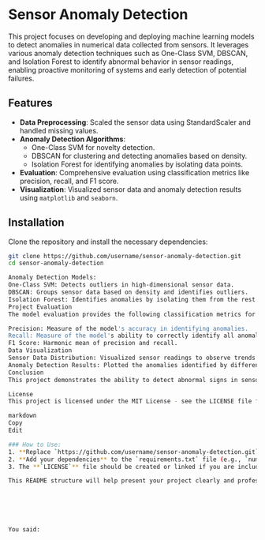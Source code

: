 # Sensor Anomaly Detection

This project focuses on developing and deploying machine learning models to detect anomalies in numerical data collected from sensors. It leverages various anomaly detection techniques such as One-Class SVM, DBSCAN, and Isolation Forest to identify abnormal behavior in sensor readings, enabling proactive monitoring of systems and early detection of potential failures.

## Features

- **Data Preprocessing**: Scaled the sensor data using StandardScaler and handled missing values.
- **Anomaly Detection Algorithms**:
  - One-Class SVM for novelty detection.
  - DBSCAN for clustering and detecting anomalies based on density.
  - Isolation Forest for identifying anomalies by isolating data points.
- **Evaluation**: Comprehensive evaluation using classification metrics like precision, recall, and F1 score.
- **Visualization**: Visualized sensor data and anomaly detection results using `matplotlib` and `seaborn`.
  
## Installation

Clone the repository and install the necessary dependencies:

```bash
git clone https://github.com/username/sensor-anomaly-detection.git
cd sensor-anomaly-detection

Anomaly Detection Models:
One-Class SVM: Detects outliers in high-dimensional sensor data.
DBSCAN: Groups sensor data based on density and identifies outliers.
Isolation Forest: Identifies anomalies by isolating them from the rest of the data.
Project Evaluation
The model evaluation provides the following classification metrics for each model:

Precision: Measure of the model's accuracy in identifying anomalies.
Recall: Measure of the model's ability to correctly identify all anomalies.
F1 Score: Harmonic mean of precision and recall.
Data Visualization
Sensor Data Distribution: Visualized sensor readings to observe trends and outliers.
Anomaly Detection Results: Plotted the anomalies identified by different models, comparing performance.
Conclusion
This project demonstrates the ability to detect abnormal signs in sensor data using different anomaly detection techniques. The performance of each model is evaluated based on its ability to correctly identify anomalies in the given dataset. This approach can be utilized for predictive maintenance and early warning systems in various industries.

License
This project is licensed under the MIT License - see the LICENSE file for details.

markdown
Copy
Edit

### How to Use:
1. **Replace `https://github.com/username/sensor-anomaly-detection.git`** with your actual GitHub repository URL.
2. **Add your dependencies** to the `requirements.txt` file (e.g., `numpy`, `scikit-learn`, `matplotlib`, etc.).
3. The **`LICENSE`** file should be created or linked if you are including licensing information.

This README structure will help present your project clearly and professionally on GitHub.






You said:

